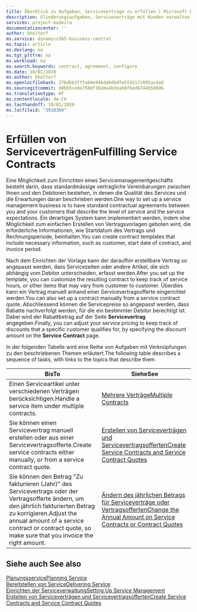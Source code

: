 ```yaml
---
title: Überblick zu Aufgaben, Serviceverträge zu erfüllen | Microsoft Docs
description: Gliederungsaufgaben, Serviceverträge mit Kunden verwalten.
services: project-madeira
documentationcenter: ''
author: bholtorf
ms.service: dynamics365-business-central
ms.topic: article
ms.devlang: na
ms.tgt_pltfrm: na
ms.workload: na
ms.search.keywords: contract, agreement, configure
ms.date: 10/01/2020
ms.author: bholtorf
ms.openlocfilehash: 27bdbb3fffab0e946dabdbdfe5fd2172895ac4ad
ms.sourcegitcommit: ddbb5cede750df1baba4b3eab8fbed6744b5b9d6
ms.translationtype: HT
ms.contentlocale: de-CH
ms.lasthandoff: 10/01/2020
ms.locfileid: "3910369"
---
```

# <a name="fulfilling-service-contracts"></a><span data-ttu-id="1a553-103">Erfüllen von Serviceverträgen</span><span class="sxs-lookup"><span data-stu-id="1a553-103">Fulfilling Service Contracts</span></span> 
<span data-ttu-id="1a553-104">Eine Möglichkeit zum Einrichten eines Servicemanagementgeschäfts besteht darin, dass standardmässige vertragliche Vereinbarungen zwischen Ihnen und den Debitoren bestehen, in denen die Qualität des Services und die Erwartungen daran beschrieben werden.</span><span class="sxs-lookup"><span data-stu-id="1a553-104">One way to set up a service management business is to have standard contractual agreements between you and your customers that describe the level of service and the service expectations.</span></span> <span data-ttu-id="1a553-105">Ein derartiges System kann implementiert werden, indem eine Möglichkeit zum einfachen Erstellen von Vertragsvorlagen geboten wird, die erforderliche Informationen, wie Startdatum des Vertrags und Rechnungsperiode, beinhalten.</span><span class="sxs-lookup"><span data-stu-id="1a553-105">You can create contract templates that include necessary information, such as customer, start date of contract, and invoice period.</span></span>  
  
<span data-ttu-id="1a553-106">Nach dem Einrichten der Vorlage kann der daraufhin erstellbare Vertrag so angepasst werden, dass Servicezeiten oder andere Artikel, die sich abhängig vom Debitor unterscheiden, erfasst werden.</span><span class="sxs-lookup"><span data-stu-id="1a553-106">After you set up the template, you can customize the resulting contract to keep track of service hours, or other items that may vary from customer to customer.</span></span> <span data-ttu-id="1a553-107">Überdies kann ein Vertrag manuell anhand einer Servicevertragsofferte eingerichtet werden.</span><span class="sxs-lookup"><span data-stu-id="1a553-107">You can also set up a contract manually from a service contract quote.</span></span> <span data-ttu-id="1a553-108">Abschliessend können die Servicepreise so angepasst werden, dass Rabatte nachverfolgt werden, für die ein bestimmter Debitor berechtigt ist. Dabei wird der Rabattbetrag auf der Seite **Servicevertrag** angegeben.</span><span class="sxs-lookup"><span data-stu-id="1a553-108">Finally, you can adjust your service pricing to keep track of discounts that a specific customer qualifies for, by specifying the discount amount on the **Service Contract** page.</span></span>  

<span data-ttu-id="1a553-109">In der folgenden Tabelle wird eine Reihe von Aufgaben mit Verknüpfungen zu den beschriebenen Themen erläutert.</span><span class="sxs-lookup"><span data-stu-id="1a553-109">The following table describes a sequence of tasks, with links to the topics that describe them.</span></span>   
  
|<span data-ttu-id="1a553-110">**Bis**</span><span class="sxs-lookup"><span data-stu-id="1a553-110">**To**</span></span>|<span data-ttu-id="1a553-111">**Siehe**</span><span class="sxs-lookup"><span data-stu-id="1a553-111">**See**</span></span>|  
|------------|-------------|  
|<span data-ttu-id="1a553-112">Einen Serviceartikel unter verschiedenen Verträgen berücksichtigen.</span><span class="sxs-lookup"><span data-stu-id="1a553-112">Handle a service item under multiple contracts.</span></span> | [<span data-ttu-id="1a553-113">Mehrere Verträge</span><span class="sxs-lookup"><span data-stu-id="1a553-113">Multiple Contracts</span></span>](service-multiple-contracts.md)|  
|<span data-ttu-id="1a553-114">Sie können einen Servicevertrag manuell erstellen oder aus einer Servicevertragsofferte.</span><span class="sxs-lookup"><span data-stu-id="1a553-114">Create service contracts either manually, or from a service contract quote.</span></span>| [<span data-ttu-id="1a553-115">Erstellen von Serviceverträgen und Servicevertragsofferten</span><span class="sxs-lookup"><span data-stu-id="1a553-115">Create Service Contracts and Service Contract Quotes</span></span>](service-how-to-create-service-contracts-and-service-contract-quotes.md)|
|<span data-ttu-id="1a553-116">Sie können den Betrag "Zu fakturieren (Jahr)" des Servicevertrags oder der Vertragsofferte ändern, um den jährlich fakturierten Betrag zu korrigieren.</span><span class="sxs-lookup"><span data-stu-id="1a553-116">Adjust the annual amount of a service contract or contract quote, so make sure that you invoice the right amount.</span></span>|[<span data-ttu-id="1a553-117">Ändern des jährlichen Betrags für Serviceverträge oder Vertragsofferten</span><span class="sxs-lookup"><span data-stu-id="1a553-117">Change the Annual Amount on Service Contracts or Contract Quotes</span></span>](service-how-to-change-the-annual-amount-on-service-contracts-or-contract-quotes.md)|

## <a name="see-also"></a><span data-ttu-id="1a553-118">Siehe auch </span><span class="sxs-lookup"><span data-stu-id="1a553-118">See also</span></span>
[<span data-ttu-id="1a553-119">Planungsservice</span><span class="sxs-lookup"><span data-stu-id="1a553-119">Planning Service</span></span>](service-plan-service.md)  
[<span data-ttu-id="1a553-120">Bereitstellen von Service</span><span class="sxs-lookup"><span data-stu-id="1a553-120">Delivering Service</span></span>](service-deliver-service.md)  
[<span data-ttu-id="1a553-121">Einrichten der Serviceverwaltung</span><span class="sxs-lookup"><span data-stu-id="1a553-121">Setting Up Service Management</span></span>](service-setup-service.md)  
[<span data-ttu-id="1a553-122">Erstellen von Serviceverträgen und Servicevertragsofferten</span><span class="sxs-lookup"><span data-stu-id="1a553-122">Create Service Contracts and Service Contract Quotes</span></span>](service-how-to-create-service-contracts-and-service-contract-quotes.md)  
